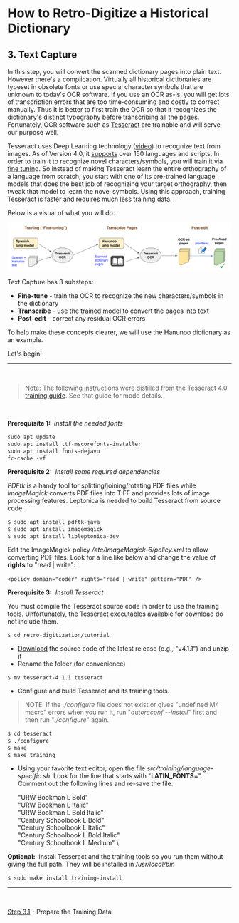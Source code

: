 # How to Retro-Digitize a Historical Dictionary

## 3. Text Capture

In this step, you will convert the scanned dictionary pages into plain text. However there's a complication. Virtually all historical dictionaries are typeset in obsolete fonts or use special character symbols that are unknown to today's OCR software. If you use an OCR as-is, you will get lots of transcription errors that are too time-consuming and costly to correct manually. Thus it is better to first train the OCR so that it recognizes the dictionary's distinct typography before transcribing all the pages. Fortunately, OCR software such as [Tesseract](https://github.com/tesseract-ocr/tesseract) are trainable and will serve our purpose well.

Tesseract uses Deep Learning technology ([video](https://www.youtube.com/watch?v=6M5VXKLf4D4)) to recognize text from images. As of Version 4.0, it [supports](https://tesseract-ocr.github.io/tessdoc/Data-Files-in-different-versions.html) over 150 languages and scripts. In order to train it to recognize novel characters/symbols, you will train it via [fine tuning](https://tesseract-ocr.github.io/tessdoc/tess4/TrainingTesseract-4.00.html#fine-tuning-for--a-few-characters). So instead of making Tesseract learn the entire orthography of a language from scratch, you start with one of its pre-trained language models that does the best job of recognizing your target orthography, then tweak that model to learn the novel symbols. Using this approach, training Tesseract is faster and requires much less training data.

Below is a visual of what you will do.

![Text capture sub-steps along with their input and output files](./images/text-capture-step.png)

Text Capture has 3 substeps:

- __Fine-tune__ - train the OCR to recognize the new characters/symbols in the dictionary
- __Transcribe__ - use the trained model to convert the pages into text
- __Post-edit__ - correct any residual OCR errors 

To help make these concepts clearer, we will use the Hanunoo dictionary as an example.

Let's begin!

---

<br/>

> Note: The following instructions were distilled from the Tesseract 4.0 [training guide](https://tesseract-ocr.github.io/tessdoc/tess4/TrainingTesseract-4.00.html). See that guide for mode details.

<br/>

__Prerequisite 1:__ &nbsp;_Install the needed fonts_

```
sudo apt update
sudo apt install ttf-mscorefonts-installer
sudo apt install fonts-dejavu
fc-cache -vf
```

__Prerequisite 2:__ &nbsp;_Install some required dependencies_

_PDFtk_ is a handy tool for splitting/joining/rotating PDF files while _ImageMagick_ converts PDF files into TIFF and provides lots of image processing features. Leptonica is needed to build Tesseract from source code.

```
$ sudo apt install pdftk-java
$ sudo apt install imagemagick
$ sudo apt install libleptonica-dev
```

Edit the ImageMagick policy _/etc/ImageMagick-6/policy.xml_ to allow converting PDF files. Look for a line like below and change the value of __rights__ to "read | write":

`<policy domain="coder" rights="read | write" pattern="PDF" />`

__Prerequisite 3:__ &nbsp;_Install Tesseract_

You must compile the Tesseract source code in order to use the training tools. Unfortunately, the Tesseract executables available for download do not include them.

```
$ cd retro-digitization/tutorial
```

- [Download](https://github.com/tesseract-ocr/tesseract/releases) the source code of the latest release (e.g., "v4.1.1") and unzip it
- Rename the folder (for convenience)
```
$ mv tesseract-4.1.1 tesseract
```

- Configure and build Tesseract and its training tools.
> NOTE: If the _./configure_ file does not exist or gives "undefined M4 macro" errors when you run it, run "_autoreconf --install_" first and then run "_./configure_" again.

```
$ cd tesseract
$ ./configure
$ make
$ make training
```

- Using your favorite text editor, open the file _src/training/language-specific.sh_. Look for the line that starts with "__LATIN_FONTS=__". Comment out the following lines and re-save the file.

    "URW Bookman L Bold" \
    "URW Bookman L Italic" \
    "URW Bookman L Bold Italic" \
    "Century Schoolbook L Bold" \
    "Century Schoolbook L Italic" \
    "Century Schoolbook L Bold Italic" \
    "Century Schoolbook L Medium" \

__Optional:__ &nbsp;Install Tesseract and the training tools so you run them without giving the full path. They will be installed in _/usr/local/bin_

```
$ sudo make install training-install
```

---

<br/>

[Step 3.1](./Step3.1-PrepareTraining.md) - Prepare the Training Data
